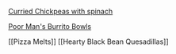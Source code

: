 [Curried Chickpeas with spinach](Curried%20Chickpeas%20with%20spinach.md)

[Poor Man's Burrito Bowls](https://github.com/schiltz3/Food/blob/master/Poor%20Man's%20Burrito%20Bowls.md)

[[Pizza Melts]]
[[Hearty Black Bean Quesadillas]]